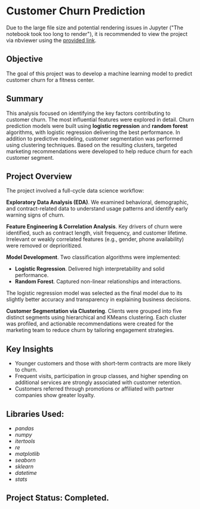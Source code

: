 # Customer Churn Prediction

Due to the large file size and potential rendering issues in Jupyter ("The notebook took too long to render"), it is recommended to view the project via nbviewer using the [provided link](https://nbviewer.org/github/diana-legrand/data_analysis/blob/main/churn_prediction_using_ml/churn_prediction_using_ml.ipynb).


## Objective

The goal of this project was to develop a machine learning model to predict customer churn for a fitness center.

## Summary

This analysis focused on identifying the key factors contributing to customer churn. The most influential features were explored in detail. Churn prediction models were built using **logistic regression** and **random forest** algorithms, with logistic regression delivering the best performance. In addition to predictive modeling, customer segmentation was performed using clustering techniques. Based on the resulting clusters, targeted marketing recommendations were developed to help reduce churn for each customer segment.

## Project Overview

The project involved a full-cycle data science workflow:

**Exploratory Data Analysis (EDA)**. We examined behavioral, demographic, and contract-related data to understand usage patterns and identify early warning signs of churn.

**Feature Engineering & Correlation Analysis**. Key drivers of churn were identified, such as contract length, visit frequency, and customer lifetime. Irrelevant or weakly correlated features (e.g., gender, phone availability) were removed or deprioritized.

**Model Development**. Two classification algorithms were implemented:

- **Logistic Regression**. Delivered high interpretability and solid performance.
- **Random Forest**. Captured non-linear relationships and interactions.
    
The logistic regression model was selected as the final model due to its slightly better accuracy and transparency in explaining business decisions.

**Customer Segmentation via Clustering**. Clients were grouped into five distinct segments using hierarchical and KMeans clustering. Each cluster was profiled, and actionable recommendations were created for the marketing team to reduce churn by tailoring engagement strategies.

## Key Insights

- Younger customers and those with short-term contracts are more likely to churn.
- Frequent visits, participation in group classes, and higher spending on additional services are strongly associated with customer retention.
- Customers referred through promotions or affiliated with partner companies show greater loyalty.

## Libraries Used:
- *pandas*
- *numpy*
- *itertools*
- *re*
- *matplotlib*
- *seaborn*
- *sklearn*
- *datetime*
- *stats*

## Project Status: Completed.
